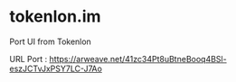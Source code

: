 # tokenlon.im
 Port UI from Tokenlon
 
 URL Port : https://arweave.net/41zc34Pt8uBtneBooq4BSl-eszJCTvJxPSY7LC-J7Ao
